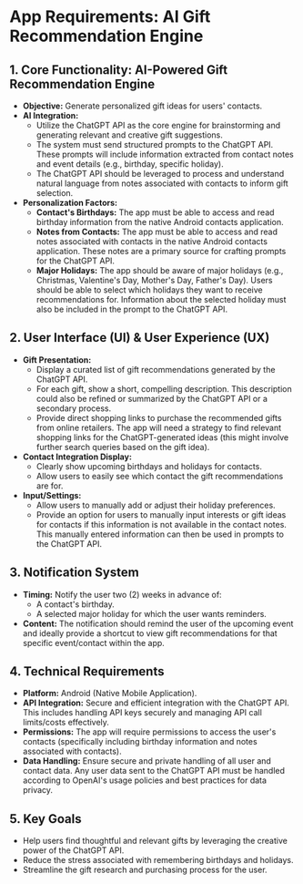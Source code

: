 # App Requirements: AI Gift Recommendation Engine

## 1. Core Functionality: AI-Powered Gift Recommendation Engine

*   **Objective:** Generate personalized gift ideas for users' contacts.
*   **AI Integration:**
    *   Utilize the ChatGPT API as the core engine for brainstorming and generating relevant and creative gift suggestions.
    *   The system must send structured prompts to the ChatGPT API. These prompts will include information extracted from contact notes and event details (e.g., birthday, specific holiday).
    *   The ChatGPT API should be leveraged to process and understand natural language from notes associated with contacts to inform gift selection.
*   **Personalization Factors:**
    *   **Contact's Birthdays:** The app must be able to access and read birthday information from the native Android contacts application.
    *   **Notes from Contacts:** The app must be able to access and read notes associated with contacts in the native Android contacts application. These notes are a primary source for crafting prompts for the ChatGPT API.
    *   **Major Holidays:** The app should be aware of major holidays (e.g., Christmas, Valentine's Day, Mother's Day, Father's Day). Users should be able to select which holidays they want to receive recommendations for. Information about the selected holiday must also be included in the prompt to the ChatGPT API.

## 2. User Interface (UI) & User Experience (UX)

*   **Gift Presentation:**
    *   Display a curated list of gift recommendations generated by the ChatGPT API.
    *   For each gift, show a short, compelling description. This description could also be refined or summarized by the ChatGPT API or a secondary process.
    *   Provide direct shopping links to purchase the recommended gifts from online retailers. The app will need a strategy to find relevant shopping links for the ChatGPT-generated ideas (this might involve further search queries based on the gift idea).
*   **Contact Integration Display:**
    *   Clearly show upcoming birthdays and holidays for contacts.
    *   Allow users to easily see which contact the gift recommendations are for.
*   **Input/Settings:**
    *   Allow users to manually add or adjust their holiday preferences.
    *   Provide an option for users to manually input interests or gift ideas for contacts if this information is not available in the contact notes. This manually entered information can then be used in prompts to the ChatGPT API.

## 3. Notification System

*   **Timing:** Notify the user two (2) weeks in advance of:
    *   A contact's birthday.
    *   A selected major holiday for which the user wants reminders.
*   **Content:** The notification should remind the user of the upcoming event and ideally provide a shortcut to view gift recommendations for that specific event/contact within the app.

## 4. Technical Requirements

*   **Platform:** Android (Native Mobile Application).
*   **API Integration:** Secure and efficient integration with the ChatGPT API. This includes handling API keys securely and managing API call limits/costs effectively.
*   **Permissions:** The app will require permissions to access the user's contacts (specifically including birthday information and notes associated with contacts).
*   **Data Handling:** Ensure secure and private handling of all user and contact data. Any user data sent to the ChatGPT API must be handled according to OpenAI's usage policies and best practices for data privacy.

## 5. Key Goals

*   Help users find thoughtful and relevant gifts by leveraging the creative power of the ChatGPT API.
*   Reduce the stress associated with remembering birthdays and holidays.
*   Streamline the gift research and purchasing process for the user.
